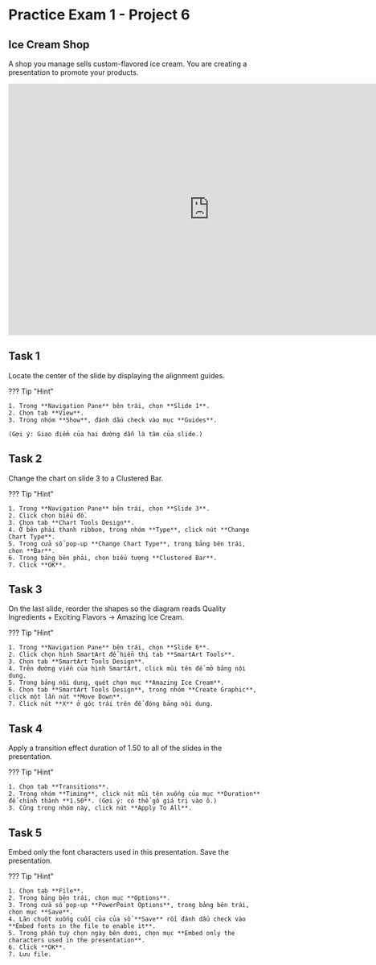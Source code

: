 # Practice Exam 1 - Project 6

## Ice Cream Shop

A shop you manage sells custom-flavored ice cream. You are creating a presentation to promote your products.

<iframe width="800" height="500" src="https://www.youtube.com/embed/3WeOg30TnvA?si=CIgAOuTG4Pzbn-jB&amp;start=1649" title="YouTube video player" frameborder="0" allow="accelerometer; autoplay; clipboard-write; encrypted-media; gyroscope; picture-in-picture; web-share" referrerpolicy="strict-origin-when-cross-origin" allowfullscreen></iframe>

## Task 1

Locate the center of the slide by displaying the alignment guides.

??? Tip "Hint"

    1. Trong **Navigation Pane** bên trái, chọn **Slide 1**.
    2. Chọn tab **View**.
    3. Trong nhóm **Show**, đánh dấu check vào mục **Guides**.
    
    (Gợi ý: Giao điểm của hai đường dẫn là tâm của slide.)

## Task 2

Change the chart on slide 3 to a Clustered Bar.

??? Tip "Hint"

    1. Trong **Navigation Pane** bên trái, chọn **Slide 3**.
    2. Click chọn biểu đồ.
    3. Chọn tab **Chart Tools Design**.
    4. Ở bên phải thanh ribbon, trong nhóm **Type**, click nút **Change Chart Type**.
    5. Trong cửa sổ pop-up **Change Chart Type**, trong bảng bên trái, chọn **Bar**.
    6. Trong bảng bên phải, chọn biểu tượng **Clustered Bar**.
    7. Click **OK**.

## Task 3

On the last slide, reorder the shapes so the diagram reads Quality Ingredients + Exciting Flavors → Amazing Ice Cream.

??? Tip "Hint"

    1. Trong **Navigation Pane** bên trái, chọn **Slide 6**.
    2. Click chọn hình SmartArt để hiển thị tab **SmartArt Tools**.
    3. Chọn tab **SmartArt Tools Design**.
    4. Trên đường viền của hình SmartArt, click mũi tên để mở bảng nội dung.
    5. Trong bảng nội dung, quét chọn mục **Amazing Ice Cream**.
    6. Chọn tab **SmartArt Tools Design**, trong nhóm **Create Graphic**, click một lần nút **Move Down**.
    7. Click nút **X** ở góc trái trên để đóng bảng nội dung.

## Task 4

Apply a transition effect duration of 1.50 to all of the slides in the presentation.

??? Tip "Hint"

    1. Chọn tab **Transitions**.
    2. Trong nhóm **Timing**, click nút mũi tên xuống của mục **Duration** để chỉnh thành **1.50**. (Gợi ý: có thể gõ giá trị vào ô.)
    3. Cũng trong nhóm này, click nút **Apply To All**.

## Task 5

Embed only the font characters used in this presentation. Save the presentation.

??? Tip "Hint"

    1. Chọn tab **File**.
    2. Trong bảng bên trái, chọn mục **Options**.
    3. Trong cửa sổ pop-up **PowerPoint Options**, trong bảng bên trái, chọn mục **Save**.
    4. Lăn chuột xuống cuối của của sổ **Save** rồi đánh dấu check vào **Embed fonts in the file to enable it**.
    5. Trong phần tuỳ chọn ngày bên dưới, chọn mục **Embed only the characters used in the presentation**.
    6. Click **OK**.
    7. Lưu file.
